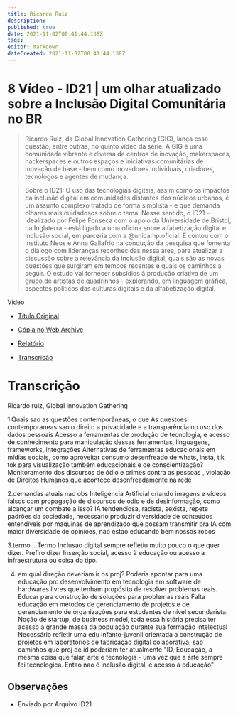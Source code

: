 ```yaml
---
title: Ricardo Ruiz
description: 
published: true
date: 2021-11-02T00:41:44.138Z
tags: 
editor: markdown
dateCreated: 2021-11-02T00:41:44.138Z
---
```


# 8 Vídeo - ID21 | um olhar atualizado sobre a Inclusão Digital Comunitária no BR

> Ricardo Ruiz, da Global Innovation Gathering (GIG), lança essa questão, entre outras, no quinto vídeo da série. A GIG é uma comunidade vibrante e diversa de centros de inovação, makerspaces, hackerspaces e outros espaços e iniciativas comunitárias de inovação de base - bem como inovadores individuais, criadores, tecnólogos e agentes de mudança.  

> Sobre o ID21:
O uso das tecnologias digitais, assim como os impactos da inclusão digital em comunidades distantes dos núcleos urbanos, é um assunto complexo tratado de forma simplista - e que demanda olhares mais cuidadosos sobre o tema.
Nesse sentido, o ID21 - idealizado por Felipe Fonseca com o apoio da Universidade de Bristol, na Inglaterra - está ligado a uma oficina sobre alfabetização digital e inclusão social, em parceria com a @unicamp.oficial. E contou com o Instituto Neos e Anna Gallafrio na condução da pesquisa que fomenta o diálogo com lideranças reconhecidas nessa área, para atualizar a discussão sobre a relevância da inclusão digital, quais são as novas questões que surgiram em tempos recentes e quais os caminhos a seguir.
O estudo vai fornecer subsídios à produção criativa de um grupo de artistas de quadrinhos - explorando, em linguagem gráfica, aspectos políticos das culturas digitais e da alfabetização digital.  

Vídeo
 - [Título Original](https://www.youtube.com/watch?v=bWFw_2EYkWo)
 - [Cópia no Web Archive](https://archive.org/details/id21-videos/id21_ricardo-ruiz.mov)

 - [Relatório](https://archive.org/details/ID21_0-5/video)
 - [Transcrição](https://archive.org/details/transcricoes-inclusao-digital-critical-data-comics/Transcricao-Ricardo-Ruiz) 

# Transcrição
Ricardo ruiz, Global Innovation Gathering

1.Quais sao as questões contemporâneas, o que 
As questoes contemporaneas sao o direito a privacidade e a transparência no uso dos dados pessoais
Acesso a ferramentas de produção de tecnologia, e acesso de conhecimento para manipulação dessas ferramentas, linguagens, frameworks, integrações
Alternativas de ferramentas educacionais em mídias sociais, como aproveitar consumo desenfreado de whats, insta, tik tok para visualização também educacionais e de conscientização?
Monitoramento dos discursos de ódio e crimes contra as pessoas , violação de Direitos Humanos que acontece desenfreadamente na rede

2.demandas atuais nao obs
Inteligencia Artificial  criando imagens e vídeos falsos com propagação de discursos de odio e de desinformação, como alcançar um combate a isso?
IA tendenciosa, racista, sexista, repete padrões da sociedade, necessario produzir diversidade de conteúdos entendíveis por maquinas de aprendizado que possam transmitir pra IA com maior diversidade de opiniões, nao estao educando bem nossos robos

3.termo...
Termo Inclusao digital sempre refletiu muito pouco o que quer dizer. Prefiro dizer
Inserção social, acesso à educação ou acesso a infraestrutura ou coisa do tipo.

4. em qual direção deveriam ir os proj?
Poderia apontar para uma educação pro desenvolvimento em tecnologia em software de hardwares livres que tenham propósito de resolver problemas reais. Educar para construção de soluções para problemas reais 
Falta educação em métodos de gerenciamento de projetos e de gerenciamento de organizações para estudantes de nível secundarista. Noção de startup, de business model, toda essa história precisa ter acesso a grande massa da população durante sua formação intelectual 
Necessário refletir uma edu infanto-juvenil orientada a construção de projetos em laboratórios de fabricação digital colaborativa, sao caminhos que proj de id poderiam ter atualmente 
"ID, Educação, a mesma coisa que falar, arte e tecnologia - uma vez que a arte sempre foi tecnologica. Entao nao é inclusão digital, é acesso à educação"

## Observações

- Enviado por Arquivo ID21
